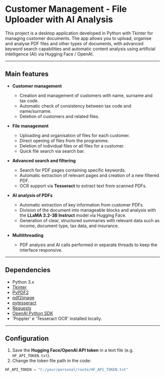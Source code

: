 # Customer Management - File Uploader with AI Analysis

This project is a desktop application developed in Python with Tkinter for managing customer documents. The app allows you to upload, organise and analyse PDF files and other types of documents, with advanced keyword search capabilities and automatic content analysis using artificial intelligence (AI) via Hugging Face / OpenAI.

---

## Main features

- **Customer management**
  - Creation and management of customers with name, surname and tax code.
  - Automatic check of consistency between tax code and name/surname.
  - Deletion of customers and related files.

- **File management**
  - Uploading and organisation of files for each customer.
  - Direct opening of files from the programme.
  - Deletion of individual files or all files for a customer.
  - Quick file search via search bar.

- **Advanced search and filtering**
  - Search for PDF pages containing specific keywords.
  - Automatic extraction of relevant pages and creation of a new filtered PDF.
  - OCR support via **Tesseract** to extract text from scanned PDFs.

- **AI analysis of PDFs**
  - Automatic extraction of key information from customer PDFs.
  - Division of the document into manageable blocks and analysis with the **LLaMA 3.2-3B Instruct** model via Hugging Face.
  - Generation of clear, structured summaries with relevant data such as income, document type, tax data, and insurance.

- **Multithreading**
  - PDF analysis and AI calls performed in separate threads to keep the interface responsive.

---

## Dependencies

- Python 3.x
- [Tkinter](https://docs.python.org/3/library/tkinter.html)
- [PyPDF2](https://pypi.org/project/PyPDF2/)
- [pdf2image](https://pypi.org/project/pdf2image/)
- [pytesseract](https://pypi.org/project/pytesseract/)
- [Requests](https://pypi.org/project/requests/)
- [OpenAI Python SDK](https://pypi.org/project/openai/)
- 'Poppler' e 'Tesseract OCR' installed locally.

---

## Configuration

1. Save the **Hugging Face/OpenAI API token** in a text file (e.g. `HF_API_TOKEN.txt`).
2. Change the token file path in the code:

```python
HF_API_TOKEN = "C:/your/personal/route/HF_API_TOKEN.txt"
